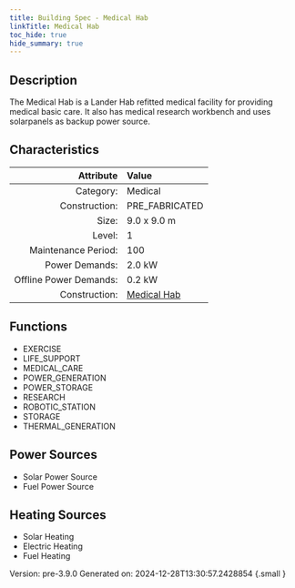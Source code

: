 ```yaml
---
title: Building Spec - Medical Hab
linkTitle: Medical Hab
toc_hide: true
hide_summary: true
---
```


## Description
The Medical Hab is a Lander Hab refitted medical facility for providing medical basic care. It also has medical research workbench and uses solarpanels as backup power source.

## Characteristics

| Attribute      | Value |
|--------:|:------|
|Category:|Medical|
|Construction:|PRE_FABRICATED|
|Size:|9.0 x 9.0 m|
|Level:|1|
|Maintenance Period:|100|
|Power Demands:|2.0 kW|
|Offline Power Demands:|0.2 kW|
|Construction:|[Medical Hab](/docs/definitions/construction/medical-hab)|

## Functions
      
- EXERCISE
- LIFE_SUPPORT
- MEDICAL_CARE
- POWER_GENERATION
- POWER_STORAGE
- RESEARCH
- ROBOTIC_STATION
- STORAGE
- THERMAL_GENERATION


## Power Sources
      
- Solar Power Source
- Fuel Power Source

## Heating Sources

- Solar Heating
- Electric Heating
- Fuel Heating

Version: pre-3.9.0 Generated on: 2024-12-28T13:30:57.2428854
{.small }